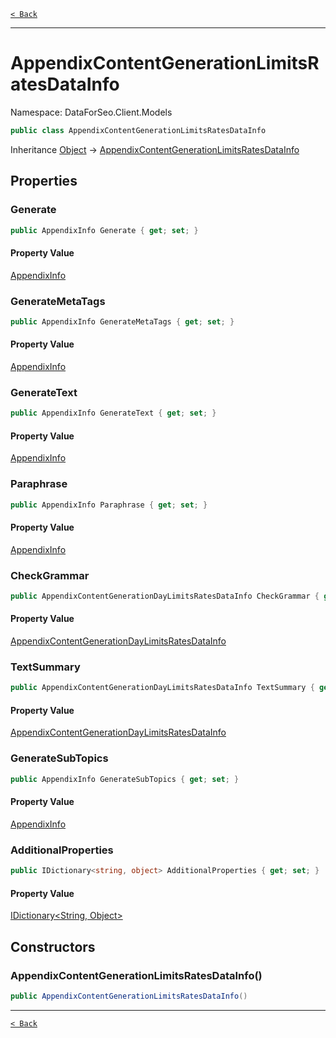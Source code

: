[`< Back`](./)

---

# AppendixContentGenerationLimitsRatesDataInfo

Namespace: DataForSeo.Client.Models

```csharp
public class AppendixContentGenerationLimitsRatesDataInfo
```

Inheritance [Object](https://docs.microsoft.com/en-us/dotnet/api/system.object) → [AppendixContentGenerationLimitsRatesDataInfo](./dataforseo.client.models.appendixcontentgenerationlimitsratesdatainfo)

## Properties

### **Generate**

```csharp
public AppendixInfo Generate { get; set; }
```

#### Property Value

[AppendixInfo](./dataforseo.client.models.appendixinfo)<br>

### **GenerateMetaTags**

```csharp
public AppendixInfo GenerateMetaTags { get; set; }
```

#### Property Value

[AppendixInfo](./dataforseo.client.models.appendixinfo)<br>

### **GenerateText**

```csharp
public AppendixInfo GenerateText { get; set; }
```

#### Property Value

[AppendixInfo](./dataforseo.client.models.appendixinfo)<br>

### **Paraphrase**

```csharp
public AppendixInfo Paraphrase { get; set; }
```

#### Property Value

[AppendixInfo](./dataforseo.client.models.appendixinfo)<br>

### **CheckGrammar**

```csharp
public AppendixContentGenerationDayLimitsRatesDataInfo CheckGrammar { get; set; }
```

#### Property Value

[AppendixContentGenerationDayLimitsRatesDataInfo](./dataforseo.client.models.appendixcontentgenerationdaylimitsratesdatainfo)<br>

### **TextSummary**

```csharp
public AppendixContentGenerationDayLimitsRatesDataInfo TextSummary { get; set; }
```

#### Property Value

[AppendixContentGenerationDayLimitsRatesDataInfo](./dataforseo.client.models.appendixcontentgenerationdaylimitsratesdatainfo)<br>

### **GenerateSubTopics**

```csharp
public AppendixInfo GenerateSubTopics { get; set; }
```

#### Property Value

[AppendixInfo](./dataforseo.client.models.appendixinfo)<br>

### **AdditionalProperties**

```csharp
public IDictionary<string, object> AdditionalProperties { get; set; }
```

#### Property Value

[IDictionary&lt;String, Object&gt;](https://docs.microsoft.com/en-us/dotnet/api/system.collections.generic.idictionary-2)<br>

## Constructors

### **AppendixContentGenerationLimitsRatesDataInfo()**

```csharp
public AppendixContentGenerationLimitsRatesDataInfo()
```

---

[`< Back`](./)
